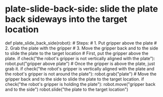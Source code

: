 # plate-slide-back-side: slide the plate back sideways into the target location
def plate_slide_back_side(robot):
    # Steps:
    #  1. Put gripper above the plate
    #  2. Grab the plate with the gripper
    #  3. Move the gripper back and to the side to slide the plate to the target location
    # First, put the gripper above the plate.
    if check("the robot's gripper is not vertically aligned with the plate"):
        robot.put("gripper above plate")
    # Once the gripper is above the plate, just grab it.
    if check("the robot's gripper is vertically aligned with the plate and the robot's gripper is not around the plate"):
        robot.grab("plate")
    # Move the gripper back and to the side to slide the plate to the target location.
    if check("the robot's gripper is holding the plate"):
        robot.move("gripper back and to the side")
        robot.slide("the plate to the target location")